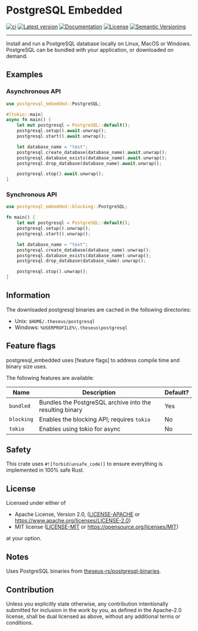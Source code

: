 # PostgreSQL Embedded

[![ci](https://github.com/theseus-rs/postgresql-embedded/actions/workflows/ci.yml/badge.svg?branch=main)](https://github.com/theseus-rs/postgresql-embedded/actions/workflows/ci.yml)
[![Latest version](https://img.shields.io/crates/v/postgresql_embedded.svg)](https://crates.io/crates/postgresql_embedded)
[![Documentation](https://docs.rs/postgresql_embedded/badge.svg)](https://docs.rs/postgresql_embedded)
[![License](https://img.shields.io/crates/l/postgresql_embedded)](https://github.com/theseus-rs/postgresql-embedded/tree/main/postgresql_embedded#license)
[![Semantic Versioning](https://img.shields.io/badge/%E2%9A%99%EF%B8%8F_SemVer-2.0.0-blue)](https://semver.org/spec/v2.0.0.html)

---

Install and run a PostgreSQL database locally on Linux, MacOS or Windows.  PostgreSQL can be
bundled with your application, or downloaded on demand.

## Examples

### Asynchronous API

```rust
use postgresql_embedded::PostgreSQL;

#[tokio::main]
async fn main() {
    let mut postgresql = PostgreSQL::default();
    postgresql.setup().await.unwrap();
    postgresql.start().await.unwrap();

    let database_name = "test";
    postgresql.create_database(database_name).await.unwrap();
    postgresql.database_exists(database_name).await.unwrap();
    postgresql.drop_database(database_name).await.unwrap();

    postgresql.stop().await.unwrap();
}
```

### Synchronous API
```rust
use postgresql_embedded::blocking::PostgreSQL;

fn main() {
    let mut postgresql = PostgreSQL::default();
    postgresql.setup().unwrap();
    postgresql.start().unwrap();

    let database_name = "test";
    postgresql.create_database(database_name).unwrap();
    postgresql.database_exists(database_name).unwrap();
    postgresql.drop_database(database_name).unwrap();

    postgresql.stop().unwrap();
}
```

## Information

The downloaded postgresql binaries are cached in the following directories:

- Unix: `$HOME/.theseus/postgresql`
- Windows: `%USERPROFILE%\.theseus\postgresql`

## Feature flags

postgresql_embedded uses [feature flags] to address compile time and binary size
uses.

The following features are available:

Name | Description | Default?
---|---|---
`bundled` | Bundles the PostgreSQL archive into the resulting binary | Yes
`blocking` | Enables the blocking API; requires `tokio` | No
`tokio` | Enables using tokio for async | No

## Safety

This crate uses `#![forbid(unsafe_code)]` to ensure everything is implemented in 100% safe Rust.

## License

Licensed under either of

* Apache License, Version 2.0, ([LICENSE-APACHE](LICENSE-APACHE) or https://www.apache.org/licenses/LICENSE-2.0)
* MIT license ([LICENSE-MIT](LICENSE-MIT) or https://opensource.org/licenses/MIT)

at your option.

## Notes

Uses PostgreSQL binaries from [theseus-rs/postgresql-binaries](https://github.com/theseus-rs/postgresql_binaries).

## Contribution

Unless you explicitly state otherwise, any contribution intentionally submitted
for inclusion in the work by you, as defined in the Apache-2.0 license, shall be dual licensed as above, without any
additional terms or conditions.
